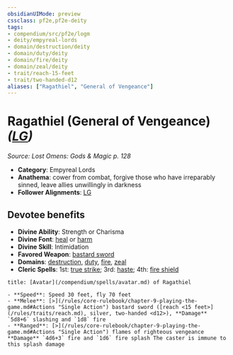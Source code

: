 ```yaml
---
obsidianUIMode: preview
cssclass: pf2e,pf2e-deity
tags:
- compendium/src/pf2e/logm
- deity/empyreal-lords
- domain/destruction/deity
- domain/duty/deity
- domain/fire/deity
- domain/zeal/deity
- trait/reach-15-feet
- trait/two-handed-d12
aliases: ["Ragathiel", "General of Vengeance"]
---
```

# Ragathiel (General of Vengeance) *([LG](/rules/traits/lawful-goo-b1.md))*  
*Source: Lost Omens: Gods & Magic p. 128*  

- **Category**: Empyreal Lords
- **Anathema**: cower from combat, forgive those who have irreparably sinned, leave allies unwillingly in darkness
- **Follower Alignments**: [LG](/rules/traits/lawful-goo-b1.md)

## Devotee benefits

- **Divine Ability**: Strength or Charisma
- **Divine Font**: [heal](/compendium/spells/heal.md) or [harm](/compendium/spells/harm.md)
- **Divine Skill**: Intimidation
- **Favored Weapon**: [bastard sword](/compendium/equipment/items/bastard-sword.md)
- **Domains**: [destruction](/compendium/setting/domains.md#Destruction), [duty](/compendium/setting/domains.md#Duty), [fire](/compendium/setting/domains.md#Fire), [zeal](/compendium/setting/domains.md#Zeal)
- **Cleric Spells**: 1st: [true strike](/compendium/spells/true-strike.md); 3rd: [haste](/compendium/spells/haste.md); 4th: [fire shield](/compendium/spells/fire-shield.md)

```ad-embed-avatar
title: [Avatar](/compendium/spells/avatar.md) of Ragathiel

- **Speed**: Speed 30 feet, fly 70 feet
- **Melee**: [>](/rules/core-rulebook/chapter-9-playing-the-game.md#Actions "Single Action") bastard sword ([reach <15 feet>](/rules/traits/reach.md), silver, two-handed <d12>), **Damage** `5d8+6` slashing and `1d8` fire
- **Ranged**: [>](/rules/core-rulebook/chapter-9-playing-the-game.md#Actions "Single Action") flames of righteous vengeance **Damage** `4d6+3` fire and `1d6` fire splash The caster is immune to this splash damage
```